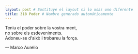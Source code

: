 ```yaml
---
layout: post # Sustituye el layout si lo usas uno diferente
title: 318 Poder # Nombre generado automáticamente
---
```



Teniu el poder sobre la vostra ment,<br />
no sobre els esdeveniments.<br />
Adoneu-se d'això i trobareu la força.<br />

-- Marco Aurelio
